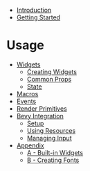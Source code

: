 - [Introduction](./introduction.md)
- [Getting Started](./getting_started.md)

# Usage

- [Widgets](./widgets.md)
  - [Creating Widgets]()
  - [Common Props]()
  - [State]()
- [Macros](./macros.md)
- [Events]()
- [Render Primitives](./render_primitives.md)
- [Bevy Integration]()
  - [Setup]()
  - [Using Resources]()
  - [Managing Input]()
- [Appendix]()
  - [A - Built-in Widgets]()
  - [B - Creating Fonts]()
